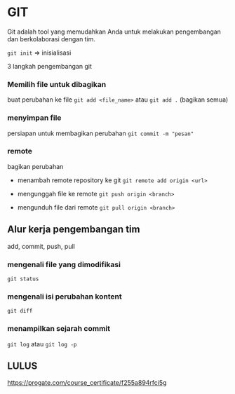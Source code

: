 # GIT

Git adalah tool yang memudahkan Anda untuk melakukan pengembangan dan berkolaborasi dengan tim.

`git init` => inisialisasi

3 langkah pengembangan git

### Memilih file untuk dibagikan

buat perubahan ke file
`git add <file_name>` atau `git add .` (bagikan semua)

### menyimpan file

persiapan untuk membagikan perubahan
`git commit -m "pesan"`

### remote

bagikan perubahan

- menambah remote repository ke git
  `git remote add origin <url>`

- mengunggah file ke remote
  `git push origin <branch>`

- mengunduh file dari remote
  `git pull origin <branch>`

## Alur kerja pengembangan tim

add, commit, push, pull

### mengenali file yang dimodifikasi

`git status`

### mengenali isi perubahan kontent

`git diff`

### menampilkan sejarah commit

`git log` atau `git log -p`

## LULUS

https://progate.com/course_certificate/f255a894rfci5g
